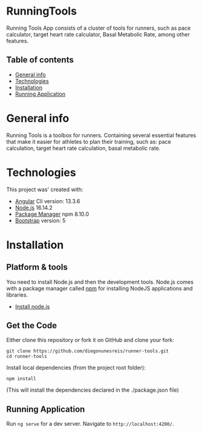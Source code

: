 # RunningTools

Running Tools App consists of a cluster of tools for runners, such as pace calculator, target heart rate calculator, Basal Metabolic Rate, among other features.

## Table of contents
* [General info](#general-info)
* [Technologies](#technologies)
* [Installation](#installation)
* [Running Application](#running-application)

# General info

Running Tools is a toolbox for runners. Containing several essential features that make it easier for athletes to plan their training, such as: pace calculation, target heart rate calculation, basal metabolic rate.

# Technologies
This project was' created with:
* [Angular](https://angular.io/) Cli version: 13.3.6
* [Node.js](https://nodejs.org/) 16.14.2
* [Package Manager](https://www.npmjs.com/) npm 8.10.0
* [Bootstrap](https://getbootstrap.com/) version: 5

# Installation
## Platform & tools

You need to install Node.js and then the development tools. Node.js comes with a package manager called [npm](http://npmjs.org) for installing NodeJS applications and libraries.
* [Install node.js](https://nodejs.org/) 

## Get the Code

Either clone this repository or fork it on GitHub and clone your fork:

```
git clone https://github.com/diegonunesreis/runner-tools.git
cd runner-tools
```

Install local dependencies (from the project root folder):
```
npm install
```
(This will install the dependencies declared in the ./package.json file)


## Running Application

Run `ng serve` for a dev server. Navigate to `http://localhost:4200/`. 
